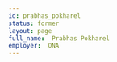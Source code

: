 ```yaml
---
id: prabhas_pokharel
status: former
layout: page
full_name:  Prabhas Pokharel
employer:  ONA
---
```

